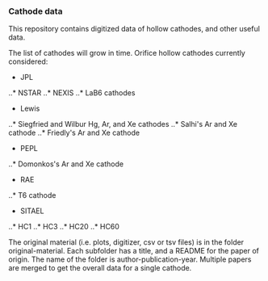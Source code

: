 ### Cathode data
This repository contains digitized data of hollow cathodes, and other useful data.

The list of cathodes will grow in time. Orifice hollow cathodes currently considered:
- JPL

..* NSTAR
..* NEXIS
..* LaB6 cathodes

- Lewis

..* Siegfried and Wilbur Hg, Ar, and Xe cathodes 
..* Salhi's Ar and Xe cathode
..* Friedly's Ar and Xe cathode

- PEPL

..* Domonkos's Ar and Xe cathode

- RAE

..* T6 cathode 

- SITAEL

..* HC1
..* HC3
..* HC20
..* HC60

The original material (i.e. plots, digitizer, csv or tsv files) is in the folder original-material. Each subfolder has a title, and a README for the paper of origin. The name of the folder is author-publication-year.
Multiple papers are merged to get the overall data for a single cathode.
